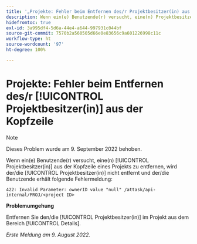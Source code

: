 ```yaml
---
title: '„Projekte: Fehler beim Entfernen des/r Projektbesitzer(in) aus der Kopfzeile“'
description: Wenn ein(e) Benutzende(r) versucht, eine(n) Projektbesitzer(in) aus der Kopfzeile eines Projekts zu entfernen, wird der/die Projektbesitzer(in) nicht entfernt und der/die Benutzende erhält eine Fehlermeldung.
hidefromtoc: true
exl-id: 3a995df4-5d6a-44e4-a644-997931c044bf
source-git-commit: 7570b2a560505d66e0e83656c9a601226998c11c
workflow-type: ht
source-wordcount: '97'
ht-degree: 100%

---
```


# Projekte: Fehler beim Entfernen des/r [!UICONTROL Projektbesitzer(in)] aus der Kopfzeile

>[!NOTE]
>
>Dieses Problem wurde am 9. September 2022 behoben.

Wenn ein(e) Benutzende(r) versucht, eine(n) [!UICONTROL Projektbesitzer(in)] aus der Kopfzeile eines Projekts zu entfernen, wird der/die [!UICONTROL Projektbesitzer(in)] nicht entfernt und der/die Benutzende erhält folgende Fehlermeldung:

`422: Invalid Parameter: ownerID value "null" /attask/api-internal/PROJ/<project ID>`

**Problemumgehung**

Entfernen Sie den/die [!UICONTROL Projektbesitzer(in)] im Projekt aus dem Bereich [!UICONTROL Details].

_Erste Meldung am 9. August 2022._
